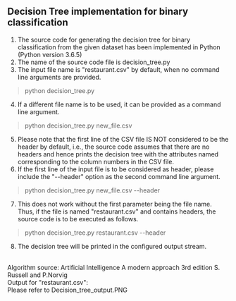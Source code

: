 Decision Tree implementation for binary classification
---------------------
1. The source code for generating the decision tree for binary classification from the given dataset has been implemented in Python (Python version 3.6.5)
2. The name of the source code file is decision_tree.py
3. The input file name is "restaurant.csv" by default, when no command line arguments are provided.
> python decision_tree.py
4. If a different file name is to be used, it can be provided as a command line argument.
> python decision_tree.py new_file.csv
5. Please note that the first line of the CSV file IS NOT considered to be the header by default, i.e., the source code assumes that there are no headers and hence prints the decision tree with the attributes named corresponding to the column numbers in the CSV file. 
6. If the first line of the input file is to be considered as header, please include the "--header" option as the second command line argument.
> python decision_tree.py new_file.csv --header
7. This does not work without the first parameter being the file name. Thus, if the file is named "restaurant.csv" and contains headers, the source code is to be executed as follows.
> python decision_tree.py restaurant.csv --header
8. The decision tree will be printed in the configured output stream.
<br>
Algorithm source: Artificial Intelligence A modern approach 3rd edition S. Russell and P.Norvig
<br>
Output for "restaurant.csv":
<br>
Please refer to Decision_tree_output.PNG
